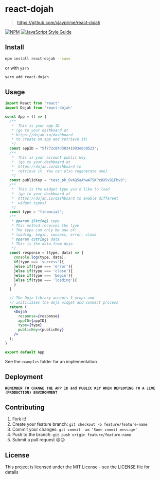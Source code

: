 # react-dojah

> https://github.com/cjayprime/react-dojah

[![NPM](https://img.shields.io/npm/v/react-dojah.svg)](https://www.npmjs.com/package/react-dojah) [![JavaScript Style Guide](https://img.shields.io/badge/code_style-standard-brightgreen.svg)](https://standardjs.com)


## Install

```sh
npm install react-dojah --save
```

or with `yarn`

```sh
yarn add react-dojah
```

## Usage

```jsx
import React from 'react'
import Dojah from 'react-dojah'

const App = () => {
  /**
   *  This is your app ID
   * (go to your dashboard at
   * https://dojah.io/dashboard
   * to create an app and retrieve it)
   */
  const appID = "5f772c87d30341003e0c8523";
  /**
   *  This is your account public key
   *  (go to your dashboard at
   *  https://dojah.io/dashboard to
   *  retrieve it. You can also regenerate one)
   */
  const publicKey = "test_pk_OvAQ5aAhwATSKPzOX5vB1Fbv8";
  /**
   *  This is the widget type you'd like to load
   *  (go to your dashboard at
   *  https://dojah.io/dashboard to enable different
   *  widget types)
   */
  const type = "financial";
  /**
   * @param {String} type
   * This method receives the type
   * The type can only be one of:
   * loading, begin, success, error, close
   * @param {String} data
   * This is the data from doja
   */
  const response = (type, data) => {
    console.log(type, data);
    if(type === 'success'){
    }else if(type === 'error'){
    }else if(type === 'close'){
    }else if(type === 'begin'){
    }else if(type === 'loading'){
    }
  }

  // The Doja library accepts 3 props and
  // initiliazes the doja widget and connect process
  return (
    <Dojah
      response={response}
      appID={appID}
      type={type}
      publicKey={publicKey}
    />
  );
}

export default App

```

See the `examples` folder for an implementation

## Deployment

**`REMEMBER TO CHANGE THE APP ID and PUBLIC KEY WHEN DEPLOYING TO A LIVE (PRODUCTION) ENVIRONMENT`**

## Contributing

1. Fork it!
2. Create your feature branch: `git checkout -b feature/feature-name`
3. Commit your changes: `git commit -am 'Some commit message'`
4. Push to the branch: `git push origin feature/feature-name`
5. Submit a pull request 😉😉

## License

This project is licensed under the MIT License - see the [LICENSE](LICENSE) file for details
